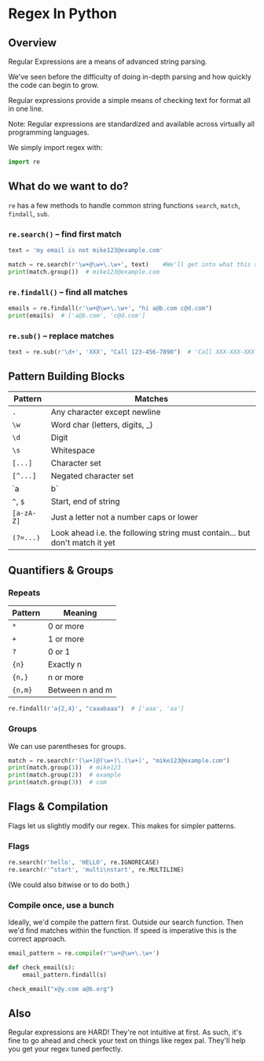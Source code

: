 
# Regex In Python

## Overview

Regular Expressions are a means of advanced string parsing.

We've seen before the difficulty of doing in-depth parsing and how quickly the code can begin to grow.

Regular expressions provide a simple means of checking text for format all in one line.

Note: Regular expressions are standardized and available across virtually all programming languages.

We simply import regex with:

```python
import re
```

## What do we want to do?

`re` has a few methods to handle common string functions `search`, `match`, `findall`, `sub`.

### `re.search()` – find **first** match

```python
text = 'my email is not mike123@example.com'

match = re.search(r'\w+@\w+\.\w+', text)    #We'll get into what this string means in a second.
print(match.group())  # mike123@example.com
```

### `re.findall()` – find **all** matches

```python
emails = re.findall(r'\w+@\w+\.\w+', "hi a@b.com c@d.com")
print(emails)  # ['a@b.com', 'c@d.com']
```

### `re.sub()` – replace matches

```python
text = re.sub(r'\d+', 'XXX', "Call 123-456-7890")  # 'Call XXX-XXX-XXX'
```

## Pattern Building Blocks

| Pattern      | Matches                          |
|--------------|----------------------------------|
| `.`          | Any character except newline     |
| `\w`         | Word char (letters, digits, _)   |
| `\d`         | Digit                            |
| `\s`         | Whitespace                       |
| `[...]`      | Character set                    |
| `[^...]`     | Negated character set            |
| `a|b`        | `a` or `b`                       |
| `^`, `$`     | Start, end of string             |
| `[a-zA-Z]`   | Just a letter not a number caps or lower |
| `(?=...)`    | Look ahead i.e. the following string must contain... but don't match it yet |

## Quantifiers & Groups

### Repeats

| Pattern   | Meaning                     |
|-----------|-----------------------------|
| `*`       | 0 or more                   |
| `+`       | 1 or more                   |
| `?`       | 0 or 1                      |
| `{n}`     | Exactly n                   |
| `{n,}`    | n or more                   |
| `{n,m}`   | Between n and m             |

```python
re.findall(r'a{2,4}', "caaabaaa")  # ['aaa', 'aa']
```

### Groups

We can use parentheses for groups.

```python
match = re.search(r'(\w+)@(\w+)\.(\w+)', "mike123@example.com")
print(match.group(1))  # mike123
print(match.group(2))  # example
print(match.group(3))  # com
```


## Flags & Compilation
Flags let us slightly modify our regex.  This makes for simpler patterns.

### Flags

```python
re.search(r'hello', 'HELLO', re.IGNORECASE)
re.search(r'^start', 'multi\nstart', re.MULTILINE)
```

(We could also bitwise or to do both.)

### Compile once, use a bunch

Ideally, we'd compile the pattern first.  Outside our search function.  Then we'd find matches within the function.  If speed is imperative this is the correct approach.

```python
email_pattern = re.compile(r'\w+@\w+\.\w+')

def check_email(s):
    email_pattern.findall(s)

check_email("x@y.com a@b.org")
```

## Also

Regular expressions are HARD! They're not intuitive at first.  As such, it's fine to go ahead and check your text on things like regex pal.  They'll help you get your regex tuned perfectly.